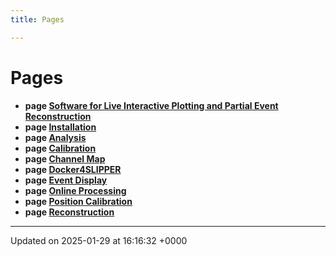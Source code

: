 ```yaml
---
title: Pages

---
```


# Pages




* **page [Software for Live Interactive Plotting and Partial Event Reconstruction](/)** 
* **page [Installation](/Pages/md_README.md#page-md-readme)** 
* **page [Analysis](/Pages/md_docs_Pages-analysis.md#page-md-docs-pages-analysis)** 
* **page [Calibration](/Pages/md_docs_Pages-calibration.md#page-md-docs-pages-calibration)** 
* **page [Channel Map](/Pages/md_docs_Pages-channelMap.md#page-md-docs-pages-channelmap)** 
* **page [Docker4SLIPPER](/Pages/md_docs_Pages-docker.md#page-md-docs-pages-docker)** 
* **page [Event Display](/Pages/md_docs_Pages-eventDisplay.md#page-md-docs-pages-eventdisplay)** 
* **page [Online Processing](/Pages/md_docs_Pages-onlineProcessing.md#page-md-docs-pages-onlineprocessing)** 
* **page [Position Calibration](/Pages/md_docs_Pages-positionCal.md#page-md-docs-pages-positioncal)** 
* **page [Reconstruction](/Pages/md_docs_Pages-reconstruction.md#page-md-docs-pages-reconstruction)** 



-------------------------------

Updated on 2025-01-29 at 16:16:32 +0000
